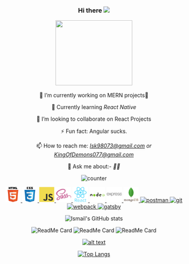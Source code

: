 <div align="center">
  
### Hi there <img src="https://raw.githubusercontent.com/aemmadi/aemmadi/master/wave.gif" width="30px">

<img src="https://user-images.githubusercontent.com/42185028/97043264-d1d78080-158f-11eb-9616-4ddea3ba5fdb.gif" width="200" height="170"/>

🌱 I’m currently working on MERN projects🥱

🔭 Currently learning _React Native_

👯 I’m looking to collaborate on React Projects

⚡ Fun fact: Angular sucks.

📫 How to reach me: *Isk98073@gmail.com or KingOfDemons077@gmail.com*

💬 Ask me about:- _🤷‍♂️_

![counter](https://enqitqkmp6w3302.m.pipedream.net)

 <p align="centre">
    <a href="https://www.w3.org/html/" target="_blank"> <img src="https://raw.githubusercontent.com/devicons/devicon/master/icons/html5/html5-original-wordmark.svg" alt="html5" width="40" height="40"/> </a>
    <a href="https://www.w3schools.com/css/" target="_blank"> <img src="https://raw.githubusercontent.com/devicons/devicon/master/icons/css3/css3-original-wordmark.svg" alt="css3" width="40" height="40"/> </a>
    <a href="https://developer.mozilla.org/en-US/docs/Web/JavaScript" target="_blank"> <img src="https://raw.githubusercontent.com/devicons/devicon/master/icons/javascript/javascript-original.svg" alt="javascript" width="40" height="40"/> </a>
<a href="https://sass-lang.com" target="_blank"> <img src="https://raw.githubusercontent.com/devicons/devicon/master/icons/sass/sass-original.svg" alt="sass" width="40" height="40"/> </a>
<a href="https://reactjs.org/" target="_blank"> <img src="https://raw.githubusercontent.com/devicons/devicon/master/icons/react/react-original-wordmark.svg" alt="react" width="40" height="40"/> </a>
      <a href="https://nodejs.org" target="_blank"> <img src="https://raw.githubusercontent.com/devicons/devicon/master/icons/nodejs/nodejs-original-wordmark.svg" alt="nodejs" width="40" height="40"/> </a>
    <a href="https://expressjs.com" target="_blank"> <img src="https://raw.githubusercontent.com/devicons/devicon/master/icons/express/express-original-wordmark.svg" alt="express" width="40" height="40"/> </a>
    <a href="https://www.mongodb.com/" target="_blank"> <img src="https://raw.githubusercontent.com/devicons/devicon/master/icons/mongodb/mongodb-original-wordmark.svg" alt="mongodb" width="40" height="40"/> </a>
<a href="https://www.postman.com/" target="_blank"> <img src="https://www.vectorlogo.zone/logos/getpostman/getpostman-icon.svg" alt="postman" width="40" height="40"/> </a>
<a href="https://git-scm.com/" target="_blank"> <img src="https://www.vectorlogo.zone/logos/git-scm/git-scm-icon.svg" alt="git" width="40" height="40"/> </a>
<a href="https://webpack.js.org/" target="_blank"> <img src="https://www.vectorlogo.zone/logos/js_webpack/js_webpack-icon.svg" alt="webpack" width="40" height="40"/> </a>
<a href="https://www.gatsbyjs.com/" target="_blank"> <img src="https://www.vectorlogo.zone/logos/gatsbyjs/gatsbyjs-icon.svg" alt="gatsby" width="40" height="40"/> </a>
    </p>

![Ismail's GitHub stats](https://github-readme-stats.vercel.app/api?username=sk-ismail&show_icons=true&theme=radical)

![ReadMe Card](https://github-readme-stats.vercel.app/api/pin/?username=sk-ismail&repo=FlightBookingApp&theme=tokyonight) ![ReadMe Card](https://github-readme-stats.vercel.app/api/pin/?username=sk-ismail&repo=Netflix-Clone&theme=tokyonight)
![ReadMe Card](https://github-readme-stats.vercel.app/api/pin/?username=sk-ismail&repo=covid19-tracker-app&theme=tokyonight)

[![alt text][1.1]][1]

[1.1]: http://i.imgur.com/tXSoThF.png
[1]: https://twitter.com/ismail_sk_

[![Top Langs](https://github-readme-stats.vercel.app/api/top-langs/?username=sk-ismail&langs_count=10&theme=highcontrast)](https://github.com/sk-ismail/github-readme-stats)

</div>

<!--
**sk-ismail/sk-ismail** is a ✨ _special_ ✨ repository because its `README.md` (this file) appears on your GitHub profile.

Here are some ideas to get you started:

> ![giphy4](https://user-images.githubusercontent.com/42185028/97043264-d1d78080-158f-11eb-9616-4ddea3ba5fdb.gif)

- 🤔 I’m looking for help with ...


- 😄 Pronouns: ...

-->
